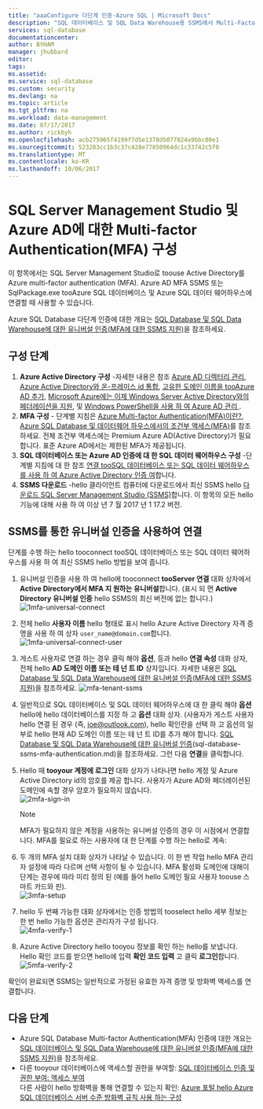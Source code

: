 ```yaml
---
title: "aaaConfigure 다단계 인증-Azure SQL | Microsoft Docs"
description: "SQL 데이터베이스 및 SQL Data Warehouse용 SSMS에서 Multi-Factor Authentication 사용"
services: sql-database
documentationcenter: 
author: BYHAM
manager: jhubbard
editor: 
tags: 
ms.assetid: 
ms.service: sql-database
ms.custom: security
ms.devlang: na
ms.topic: article
ms.tgt_pltfrm: na
ms.workload: data-management
ms.date: 07/17/2017
ms.author: rickbyh
ms.openlocfilehash: acb275965f4199f7d5e1378d5077824a9bbc80e1
ms.sourcegitcommit: 523283cc1b3c37c428e77850964dc1c33742c5f0
ms.translationtype: MT
ms.contentlocale: ko-KR
ms.lasthandoff: 10/06/2017
---
```

# <a name="configure-multi-factor-authentication-for-sql-server-management-studio-and-azure-ad"></a>SQL Server Management Studio 및 Azure AD에 대한 Multi-factor Authentication(MFA) 구성 

이 항목에서는 SQL Server Management Studio로 toouse Active Directory를 Azure multi-factor authentication (MFA). Azure AD MFA SSMS 또는 SqlPackage.exe tooAzure SQL 데이터베이스 및 Azure SQL 데이터 웨어하우스에 연결할 때 사용할 수 있습니다.

Azure SQL Database 다단계 인증에 대한 개요는 [SQL Database 및 SQL Data Warehouse에 대한 유니버설 인증(MFA에 대한 SSMS 지원)](sql-database-ssms-mfa-authentication.md)을 참조하세요.

## <a name="configuration-steps"></a>구성 단계

1. **Azure Active Directory 구성** -자세한 내용은 참조 [Azure AD 디렉터리 관리](https://msdn.microsoft.com/library/azure/hh967611.aspx), [Azure Active Directory와 온-프레미스 id 통합](../active-directory/active-directory-aadconnect.md), [고유한 도메인 이름을 tooAzure AD 추가](https://azure.microsoft.com/blog/2012/11/28/windows-azure-now-supports-federation-with-windows-server-active-directory/), [Microsoft Azure에는 이제 Windows Server Active Directory와의 페더레이션을 지원](https://azure.microsoft.com/blog/2012/11/28/windows-azure-now-supports-federation-with-windows-server-active-directory/), 및 [Windows PowerShell을 사용 하 여 Azure AD 관리 ](https://msdn.microsoft.com/library/azure/jj151815.aspx).
2. **MFA 구성** - 단계별 지침은 [Azure Multi-factor Authentication(MFA)이란?](../multi-factor-authentication/multi-factor-authentication.md), [Azure SQL Database 및 데이터웨어 하우스에서의 조건부 액세스(MFA)](sql-database-conditional-access.md)를 참조하세요. 전체 조건부 액세스에는 Premium Azure AD(Active Directory)가 필요합니다. 표준 Azure AD에서는 제한된 MFA가 제공됩니다.
3. **SQL 데이터베이스 또는 Azure AD 인증에 대 한 SQL 데이터 웨어하우스 구성** -단계별 지침에 대 한 참조 [연결 tooSQL 데이터베이스 또는 SQL 데이터 웨어하우스를 사용 하 여 Azure Active Directory 인증 여](sql-database-aad-authentication.md)합니다.
4. **SSMS 다운로드** -hello 클라이언트 컴퓨터에 다운로드에서 최신 SSMS hello [다운로드 SQL Server Management Studio (SSMS)](https://msdn.microsoft.com/library/mt238290.aspx)합니다. 이 항목의 모든 hello 기능에 대해 사용 하 여 이상 년 7 월 2017 년 1 17.2 버전.  

## <a name="connecting-by-using-universal-authentication-with-ssms"></a>SSMS를 통한 유니버설 인증을 사용하여 연결

단계를 수행 하는 hello tooconnect tooSQL 데이터베이스 또는 SQL 데이터 웨어하우스를 사용 하 여 최신 SSMS hello 방법을 보여 줍니다.

1. 유니버설 인증을 사용 하 여 hello에 tooconnect **tooServer 연결** 대화 상자에서 **Active Directory에서 MFA 지 원하는 유니버설**합니다. (표시 되 면 **Active Directory 유니버설 인증** hello SSMS의 최신 버전에 없는 합니다.)  
   ![1mfa-universal-connect][1]  
2. 전체 hello **사용자 이름** hello 형태로 표시 hello Azure Active Directory 자격 증명을 사용 하 여 상자 `user_name@domain.com`합니다.  
   ![1mfa-universal-connect-user](./media/sql-database-ssms-mfa-auth/1mfa-universal-connect-user.png)   
3. 게스트 사용자로 연결 하는 경우 클릭 해야 **옵션**, 등과 hello **연결 속성** 대화 상자, 전체 hello **AD 도메인 이름 또는 테 넌 트 ID** 상자입니다. 자세한 내용은 [SQL Database 및 SQL Data Warehouse에 대한 유니버설 인증(MFA에 대한 SSMS 지원)](sql-database-ssms-mfa-authentication.md)을 참조하세요.
   ![mfa-tenant-ssms](./media/sql-database-ssms-mfa-auth/mfa-tenant-ssms.png)   
4. 일반적으로 SQL 데이터베이스 및 SQL 데이터 웨어하우스에 대 한 클릭 해야 **옵션** hello에 hello 데이터베이스를 지정 하 고 **옵션** 대화 상자. (사용자가 게스트 사용자 hello 연결 된 경우 (즉, joe@outlook.com), hello 확인란을 선택 하 고 옵션의 일부로 hello 현재 AD 도메인 이름 또는 테 넌 트 ID를 추가 해야 합니다. [SQL Database 및 SQL Data Warehouse에 대한 유니버설 인증]()(sql-database-ssms-mfa-authentication.md)을 참조하세요. 그런 다음 **연결**을 클릭합니다.  
5. Hello 때 **tooyour 계정에 로그인** 대화 상자가 나타나면 hello 계정 및 Azure Active Directory id의 암호를 제공 합니다. 사용자가 Azure AD와 페더레이션된 도메인에 속할 경우 암호가 필요하지 않습니다.  
   ![2mfa-sign-in][2]  

   > [!NOTE]
   > MFA가 필요하지 않은 계정을 사용하는 유니버설 인증의 경우 이 시점에서 연결합니다. MFA를 필요로 하는 사용자에 대 한 단계를 수행 하는 hello로 계속:
   >  
   
6. 두 개의 MFA 설치 대화 상자가 나타날 수 있습니다. 이 한 번 작업 hello MFA 관리자 설정에 따라 다르며 선택 사항이 될 수 있습니다. MFA 활성화 도메인에 대해이 단계는 경우에 따라 미리 정의 된 (예를 들어 hello 도메인 필요 사용자 toouse 스마트 카드와 핀).  
   ![3mfa-setup][3]  
7. hello 두 번째 가능한 대화 상자에서는 인증 방법의 tooselect hello 세부 정보는 한 번 hello 가능한 옵션은 관리자가 구성 됩니다.  
   ![4mfa-verify-1][4]  
8. Azure Active Directory hello tooyou 정보를 확인 하는 hello를 보냅니다. Hello 확인 코드를 받으면 hello에 입력 **확인 코드 입력** 고 클릭 **로그인**합니다.  
   ![5mfa-verify-2][5]  

확인이 완료되면 SSMS는 일반적으로 가정된 유효한 자격 증명 및 방화벽 액세스를 연결합니다.

## <a name="next-steps"></a>다음 단계

* Azure SQL Database Multi-factor Authentication(MFA) 인증에 대한 개요는 [SQL 데이터베이스 및 SQL Data Warehouse에 대한 유니버설 인증(MFA에 대한 SSMS 지원)](sql-database-ssms-mfa-authentication.md)을 참조하세요.
* 다른 tooyour 데이터베이스에 액세스할 권한을 부여할: [SQL 데이터베이스 인증 및 권한 부여: 액세스 부여](sql-database-manage-logins.md)  
다른 사람이 hello 방화벽을 통해 연결할 수 있는지 확인: [Azure 포털 hello Azure SQL 데이터베이스 서버 수준 방화벽 규칙 사용 하는 구성](sql-database-configure-firewall-settings.md)


[1]: ./media/sql-database-ssms-mfa-auth/1mfa-universal-connect.png
[2]: ./media/sql-database-ssms-mfa-auth/2mfa-sign-in.png
[3]: ./media/sql-database-ssms-mfa-auth/3mfa-setup.png
[4]: ./media/sql-database-ssms-mfa-auth/4mfa-verify-1.png
[5]: ./media/sql-database-ssms-mfa-auth/5mfa-verify-2.png

